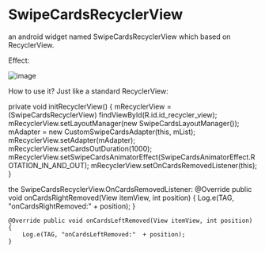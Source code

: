 # SwipeCardsRecyclerView
an android widget named SwipeCardsRecyclerView which based on RecyclerView.

Effect:


![image](https://github.com/yuyuyu123/SwipeCardsRecyclerView/blob/master/screenshot.gif)



How to use it?
Just like a standard RecyclerView:

  private void initRecyclerView() {
        mRecyclerView = (SwipeCardsRecyclerView) findViewById(R.id.id_recycler_view);
        mRecyclerView.setLayoutManager(new SwipeCardsLayoutManager());
        mAdapter = new CustomSwipeCardsAdapter(this, mList);
        mRecyclerView.setAdapter(mAdapter);
        mRecyclerView.setCardsOutDuration(1000);
        mRecyclerView.setSwipeCardsAnimatorEffect(SwipeCardsAnimatorEffect.ROTATION_IN_AND_OUT);
        mRecyclerView.setOnCardsRemovedListener(this);
    }
    
the SwipeCardsRecyclerView.OnCardsRemovedListener:
  @Override public void onCardsRightRemoved(View itemView, int position) {
        Log.e(TAG, "onCardsRightRemoved:" + position);
    }

    @Override public void onCardsLeftRemoved(View itemView, int position) {
        Log.e(TAG, "onCardsLeftRemoved:"  + position);
    }
